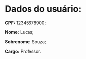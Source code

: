 # Dados do usuário:

**CPF:** 12345678900;

**Nome:** Lucas;

**Sobrenome:** Souza;

**Cargo:** Professor.

